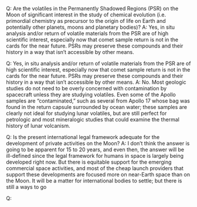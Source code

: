 Q: Are the volatiles in the Permanently Shadowed Regions (PSR) on the Moon of significant interest in the study of chemical evolution (i.e. primordial chemistry as precursor to the origin of life on Earth and potentially other planets, moons and planetary bodies)?
A: Yes, in situ analysis and/or return of volatile materials from the PSR are of high scientific interest, especially now that comet sample return is not in the cards for the near future. PSRs may preserve these compounds and their history in a way that isn’t accessible by other means.

Q: Yes, in situ analysis and/or return of volatile materials from the PSR are of high scientific interest, especially now that comet sample return is not in the cards for the near future. PSRs may preserve these compounds and their history in a way that isn’t accessible by other means.
A: No. Most geologic studies do not need to be overly concerned with contamination by spacecraft unless they are studying volatiles. Even some of the Apollo samples are “contaminated,” such as several from Apollo 17 whose bag was found in the return capsule surrounded by ocean water; these samples are clearly not ideal for studying lunar volatiles, but are still perfect for petrologic and most mineralogic studies that could examine the thermal history of lunar volcanism.

Q: Is the present international legal framework adequate for the development of private activities on the Moon?
A: I don’t think the answer is going to be apparent for 15 to 20 years, and even then, the answer will be ill-defined since the legal framework for humans in space is largely being developed right now. But there is equitable support for the emerging commercial space activities, and most of the cheap launch providers that support these developments are focused more on near-Earth space than on the Moon. It will be a matter for international bodies to settle; but there is still a ways to go

Q: 